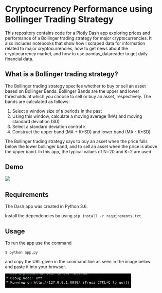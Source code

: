 # Cryptocurrency Performance using Bollinger Trading Strategy

This repository contains code for a Plotly Dash app exploring prices and performance of a Bollinger trading strategy for major cryptocurrencies. It also includes notebooks that show how I scraped data for information related to major cryptocurrencies, how to get news about the cryptocurrency market, and how to use pandas_datareader to get daily financial data.

## What is a Bollinger trading strategy?

The Bollinger trading strategy specifes whether to buy or sell an asset based on Bollinger Bands. Bollinger Bands are the upper and lower thresholds at which you choose to sell or buy an asset, respectively. The bands are calculated as follows:
1. Select a window size of `N` periods in the past
2. Using this window, calculate a moving average (MA) and moving standard deviation (SD)
3. Select a standard deviation control `K`
4. Construct the upper band (MA + K\*SD) and lower band (MA - K\*SD)

The Bollinger trading strategy says to buy an asset when the price falls below the lower bollinger band, and to sell an asset when the price is above the upper band. In this app, the typical values of N=20 and K=2 are used. 

## Demo

![](img/demo.gif)

## Requirements
The Dash app was created in Python 3.6.

Install the dependencies by using `pip install -r requirements.txt`

## Usage

To run the app use the command
```
$ python app.py
```

and copy the URL given in the command line as seen in the image below and paste it into your browser.

![](img/link.png)
